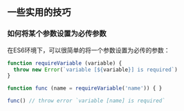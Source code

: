 ## 一些实用的技巧

### 如何将某个参数设置为必传参数

在ES6环境下，可以很简单的将一个参数设置为必传的参数：
```javascript
function requireVariable (variable) {
  throw new Error(`variable [${variable}] is required`)
}

function func (name = requireVariable('name')) { }

func() // throw error `variable [name] is required`
```
